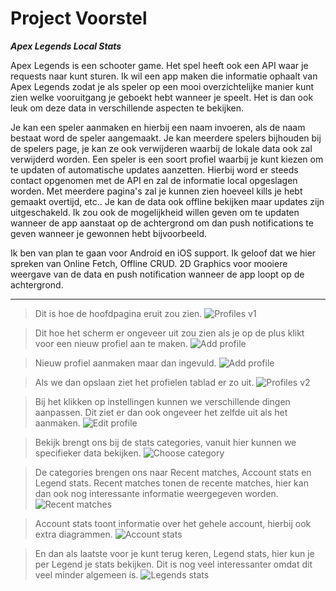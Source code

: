 # Project Voorstel

***Apex Legends Local Stats***

Apex Legends is een schooter game.
Het spel heeft ook een API waar je requests naar kunt sturen.
Ik wil een app maken die informatie ophaalt van Apex Legends zodat je als speler op een mooi overzichtelijke manier kunt zien welke vooruitgang je geboekt hebt wanneer je speelt.
Het is dan ook leuk om deze data in verschillende aspecten te bekijken.

Je kan een speler aanmaken en hierbij een naam invoeren, als de naam bestaat word de speler aangemaakt.
Je kan meerdere spelers bijhouden bij de spelers page, je kan ze ook verwijderen waarbij de lokale data ook zal verwijderd worden.
Een speler is een soort profiel waarbij je kunt kiezen om te updaten of automatische updates aanzetten.
Hierbij word er steeds contact opgenomen met de API en zal de informatie local opgeslagen worden.
Met meerdere pagina's zal je kunnen zien hoeveel kills je hebt gemaakt overtijd, etc..
Je kan de data ook offline bekijken maar updates zijn uitgeschakeld.
Ik zou ook de mogelijkheid willen geven om te updaten wanneer de app aanstaat op de achtergrond om dan push notifications te geven wanneer je gewonnen hebt bijvoorbeeld.

Ik ben van plan te gaan voor Android en iOS support.
Ik geloof dat we hier spreken van Online Fetch, Offline CRUD.
2D Graphics voor mooiere weergave van de data en push notification wanneer de app loopt op de achtergrond.

---

>Dit is hoe de hoofdpagina eruit zou zien.
![Profiles v1](/reports/wireframes/profiles-1.png)

>Dit hoe het scherm er ongeveer uit zou zien als je op de plus klikt voor een nieuw profiel aan te maken.
![Add profile](/reports/wireframes/new-profile.png)

>Nieuw profiel aanmaken maar dan ingevuld.
![Add profile](/reports/wireframes/new-profile-filled.png)

>Als we dan opslaan ziet het profielen tablad er zo uit.
![Profiles v2](/reports/wireframes/profiles-2.png)

>Bij het klikken op instellingen kunnen we verschillende dingen aanpassen.
>Dit ziet er dan ook ongeveer het zelfde uit als het aanmaken.
![Edit profile](/reports/wireframes/edit-profile.png)

>Bekijk brengt ons bij de stats categories, vanuit hier kunnen we specifieker data bekijken.
![Choose category](/reports/wireframes/choose-category.png)

>De categories brengen ons naar Recent matches, Account stats en Legend stats.
>Recent matches tonen de recente matches, hier kan dan ook nog interessante informatie weergegeven worden.
![Recent matches](/reports/wireframes/recent-matches.png)

>Account stats toont informatie over het gehele account, hierbij ook extra diagrammen.
![Account stats](/reports/wireframes/account-stats.png)

>En dan als laatste voor je kunt terug keren, Legend stats, hier kun je per Legend je stats bekijken.
>Dit is nog veel interessanter omdat dit veel minder algemeen is.
![Legends stats](/reports/wireframes/legend-stats.png)
